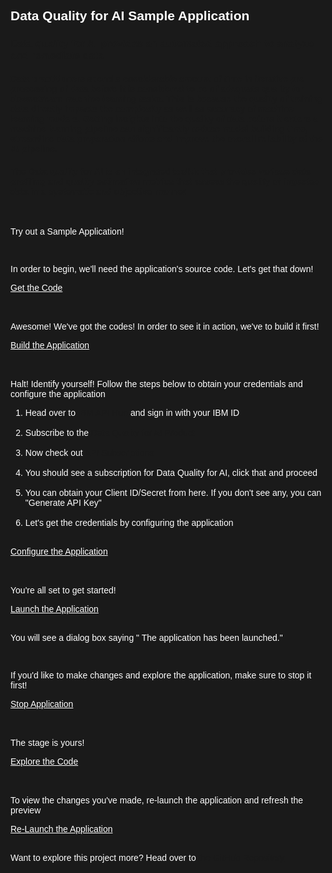 <html>
<style>
html,div,body{
    background-color:#1a1a1a;
    font-family: 'IBM Plex Sans', sans-serif;
}
.content h2,h3,h4
{
    font-family: 'IBM Plex Sans', sans-serif;
    background-color:#1a1a1a;
}
.content h2,p{
    color:#fff;
    font-family: 'IBM Plex Sans', sans-serif;
}
.content p{
  font-family: 'IBM Plex Sans', sans-serif;  
  font:15px;
  color: #fff;
}
pre{
    background-color:#d9dbde;
    color:#000;
    font-family: 'IBM Plex Sans', sans-serif;
    font:12px;
}
.content h4{
    font-family: 'IBM Plex Sans', sans-serif;
    color:#fff;
}
.content h6{
    font-family: 'IBM Plex Sans', sans-serif;
    background-color:#1a1a1a;
    color:#fff;
}
.content h3{
    font-family: 'IBM Plex Sans', sans-serif;
    color: #2a67f5;
    background-color:#1a1a1a;
}
ul, ol,b{ 
    font-family: 'IBM Plex Sans', sans-serif;
    color: #fff;
}
#ul1{
  font-family: 'IBM Plex Sans', sans-serif;
    color: #fff;
}
.button.is-dark.is-medium {
  font-family: 'IBM Plex Sans', sans-serif;
  background-color: #1a1a1a;
  border-color: white;
  color: #fff;
}
.button.is-dark.is-medium:hover {
  font-family: 'IBM Plex Sans', sans-serif;
  background-color: #2a67f5;
  border-color: white;
  color: #fff;
}
.title.is-3{
  font-family: 'IBM Plex Sans', sans-serif;
  color:#fff;
}
.subtitle.is-4{
    font-family: 'IBM Plex Sans', sans-serif;
    color:#fff;
}
</style>

<body style="font-family: 'IBM Plex Sans', sans-serif;background-color:#1a1a1a;">
<div style="font-family: 'IBM Plex Sans', sans-serif;background-color:#1a1a1a;">

<h2 class="title is-3 ">Data Quality for AI Sample Application</h2>

<h3>Data quality for AI provides an automated approach to analyze and remediate data</h3>

<h4>
Data practitioners spend a considerable amount of time in iterative pre-processing of data before it is considered to be of adequate quality for downstream machine learning tasks. This is because the quality of training data directly impacts the complexity as well as accuracy of machine learning models. Getting insights into the quality of data before it enters a machine learning pipeline can significantly reduce model building time, streamline data preparation efforts and improve the overall reliability of the AI pipeline. </h4>
<h4>
The Data quality for AI is an integrated toolkit that provides various data profiling and quality estimation metrics that assess the quality of ingested data in a systematic and objective manner.
</h4>


<br>

<p>Try out a Sample Application!</p>

<br>

<p>In order to begin, we'll need the application's source code. Let's get that down!</p>
<a class="button is-dark is-medium" title="Get the Code" href="didact://?commandId=vscode.didact.sendNamedTerminalAString&text=data-quality$$git%20clone%20-b%20DART%20https://github.com/IBM/Developer-Playground.git%20${CHE_PROJECTS_ROOT}/">Get the Code</a><br><br>

<br>

<p>Awesome! We've got the codes! In order to see it in action, we've to build it first!</p>
<a class="button is-dark is-medium" title="Build the Application" href="didact://?commandId=vscode.didact.sendNamedTerminalAString&text=data-quality$$cd%20${CHE_PROJECTS_ROOT}/Developer-Playground/DataQuality%20%26%26%20npm%20install">Build the Application</a><br><br>

<br>

<p>Halt! Identify yourself! Follow the steps below to obtain your credentials and configure the application </p>
<ol>
 <li>Head over to <a title= "IBM API Hub" href="https://developer.ibm.com/apis/">IBM API Hub</a> and sign in with your IBM ID</li><br>
  <li>Subscribe to the <a title= "Data Quality" href="https://developer.ibm.com/apis/">Data Quality for AI Product</a></li><br>
   <li>Now check out <a title= "My Subscriptions" href="https://developer.ibm.com/profile/myapis">API Subscriptions</a></li><br>
  <li>You should see a subscription for Data Quality for AI, click that and proceed</li><br>
  <li>You can obtain your Client ID/Secret from here. If you don't see any, you can "Generate API Key"</li><br>
  <li>Let's get the credentials by configuring the application </li><br>
</ol>

<a class="button is-dark is-medium" title="Open the File" href="didact://?commandId=vscode.open&projectFilePath=Developer-Playground/DataQuality/.env">Configure the Application</a><br><br>
<br>

<p> You're all set to get started! </p>
<a class="button is-dark is-medium" title="Launch the Application" href="didact://?commandId=vscode.didact.sendNamedTerminalAString&text=data-quality$$cd%20${CHE_PROJECTS_ROOT}/Developer-Playground/DataQuality%20%26%26%20npm%20start&completion=The%20application%20has%20been%20launched.">Launch the Application</a><br><br>


<p>You will see a dialog box saying " The application has been launched." </p>

<br>

<p> If you'd like to make changes and explore the application, make sure to stop it first! </p>
<a class="button is-dark is-medium" title="Stop Application" href="didact://?commandId=vscode.didact.sendNamedTerminalCtrlC&text=data-quality" >Stop Application</a><br><br>

<br>

<p> The stage is yours! </p>
<a class="button is-dark is-medium" title="Explore the Code" href="didact://?commandId=vscode.open&projectFilePath=Developer-Playground/DataQuality/services/service.js">Explore the Code</a><br><br>
<br>

<p> To view the changes you've made, re-launch the application and refresh the preview </p>
<a class="button is-dark is-medium" title="Re-Launch the Application" href="didact://?commandId=vscode.didact.sendNamedTerminalAString&text=data-quality$$cd%20${CHE_PROJECTS_ROOT}/Developer-Playground/DataQuality%20%26%26%20npm%20start&completion=The%20application%20has%20been%20launched.">Re-Launch the Application</a><br><br>

<p> Want to explore this project more? Head over to <a href = "https://github.com/IBM/Developer-Playground/tree/master" > the GitHub Repository</a> </p>


</ol>
<br/>

</div>

</body>

</html>
